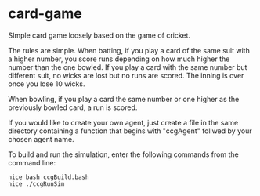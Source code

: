 # card-game
SImple card game loosely based on the game of cricket.

The rules are simple. When batting, if you play a card of the same suit with a higher number, you score runs depending on how much higher the number than the one bowled. If you play a card with the same number but different suit, no wicks are lost but no runs are scored. The inning is over once you lose 10 wicks.

When bowling, if you play a card the same number or one higher as the previously bowled card, a run is scored.

If you would like to create your own agent, just create a file in the same directory containing a function that begins with "ccgAgent" follwed by your chosen agent name.

To build and run the simulation, enter the following commands from the command line:

```
nice bash ccgBuild.bash
nice ./ccgRunSim
```
